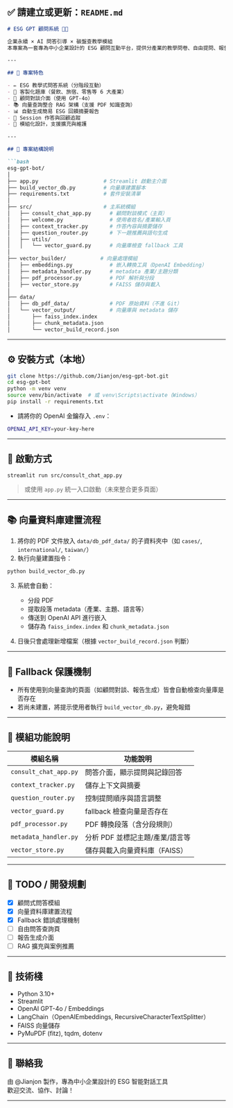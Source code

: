 
## ✅ 請建立或更新：`README.md`

```markdown
# ESG GPT 顧問系統 🧠🌱

企業永續 × AI 問答引導 × 碳盤查教學模組  
本專案為一套專為中小企業設計的 ESG 顧問互動平台，提供分產業的教學問卷、自由提問、報告生成與向量資料庫查詢功能。

---

## 🚀 專案特色

- ✏️ ESG 教學式問答系統（分階段互動）
- 🧩 客製化題庫（餐飲、旅宿、零售等 6 大產業）
- 🧠 顧問對談介面（使用 GPT-4o）
- 📚 向量查詢整合 RAG 架構（支援 PDF 知識查詢）
- 📊 自動生成簡易 ESG 回饋摘要報告
- 🧵 Session 作答與回顧追蹤
- 🔧 模組化設計，支援擴充與維護

---

## 📁 專案結構說明

```bash
esg-gpt-bot/
│
├── app.py                     # Streamlit 啟動主介面
├── build_vector_db.py         # 向量庫建置腳本
├── requirements.txt           # 套件安裝清單
│
├── src/                       # 主系統模組
│   ├── consult_chat_app.py      # 顧問對談模式（主頁）
│   ├── welcome.py               # 使用者姓名/產業輸入頁
│   ├── context_tracker.py       # 作答內容與摘要儲存
│   ├── question_router.py       # 下一題推薦與語句生成
│   ├── utils/
│   │   └── vector_guard.py      # 向量庫檢查 fallback 工具
│
├── vector_builder/           # 向量處理模組
│   ├── embeddings.py            # 嵌入轉換工具（OpenAI Embedding）
│   ├── metadata_handler.py      # metadata 產業/主題分類
│   ├── pdf_processor.py         # PDF 解析與分段
│   ├── vector_store.py          # FAISS 儲存與載入
│
├── data/
│   ├── db_pdf_data/             # PDF 原始資料（不進 Git）
│   └── vector_output/           # 向量庫與 metadata 儲存
│       ├── faiss_index.index
│       ├── chunk_metadata.json
│       └── vector_build_record.json
```

---

## ⚙️ 安裝方式（本地）

```bash
git clone https://github.com/Jianjon/esg-gpt-bot.git
cd esg-gpt-bot
python -m venv venv
source venv/bin/activate  # 或 venv\Scripts\activate（Windows）
pip install -r requirements.txt
```

- 請將你的 OpenAI 金鑰存入 `.env`：
```bash
OPENAI_API_KEY=your-key-here
```

---

## 🧪 啟動方式

```bash
streamlit run src/consult_chat_app.py
```

> 或使用 `app.py` 統一入口啟動（未來整合更多頁面）

---

## 📚 向量資料庫建置流程

1. 將你的 PDF 文件放入 `data/db_pdf_data/` 的子資料夾中（如 `cases/`, `international/`, `taiwan/`）
2. 執行向量建置指令：

```bash
python build_vector_db.py
```

3. 系統會自動：
   - 分段 PDF
   - 提取段落 metadata（產業、主題、語言等）
   - 傳送到 OpenAI API 進行嵌入
   - 儲存為 `faiss_index.index` 和 `chunk_metadata.json`

4. 日後只會處理新增檔案（根據 `vector_build_record.json` 判斷）

---

## 🔐 Fallback 保護機制

- 所有使用到向量查詢的頁面（如顧問對談、報告生成）皆會自動檢查向量庫是否存在
- 若尚未建置，將提示使用者執行 `build_vector_db.py`，避免報錯

---

## 🧩 模組功能說明

| 模組名稱                  | 功能說明                           |
|---------------------------|------------------------------------|
| `consult_chat_app.py`     | 問答介面，顯示提問與記錄回答       |
| `context_tracker.py`      | 儲存上下文與摘要                   |
| `question_router.py`      | 控制提問順序與語言調整             |
| `vector_guard.py`         | fallback 檢查向量是否存在           |
| `pdf_processor.py`        | PDF 轉換段落（含分段規則）         |
| `metadata_handler.py`     | 分析 PDF 並標記主題/產業/語言等     |
| `vector_store.py`         | 儲存與載入向量資料庫（FAISS）      |

---

## 📌 TODO / 開發規劃

- [x] 顧問式問答模組
- [x] 向量資料庫建置流程
- [x] Fallback 錯誤處理機制
- [ ] 自由問答查詢頁
- [ ] 報告生成介面
- [ ] RAG 擴充與案例推薦

---

## 🧠 技術棧

- Python 3.10+
- Streamlit
- OpenAI GPT-4o / Embeddings
- LangChain（OpenAIEmbeddings, RecursiveCharacterTextSplitter）
- FAISS 向量儲存
- PyMuPDF (fitz), tqdm, dotenv

---

## 🙌 聯絡我

由 @Jianjon 製作，專為中小企業設計的 ESG 智能對話工具  
歡迎交流、協作、討論！

---
